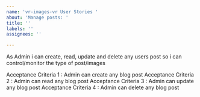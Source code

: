 ```yaml
---
name: 'vr-images-vr User Stories '
about: 'Manage posts: '
title: ''
labels: ''
assignees: ''

---
```


As Admin i can create, read, update and delete any users post  so i can control/monitor the type of post/images

Acceptance Criteria 1 : Admin can create any blog post
Acceptance Criteria 2 : Admin can read any  blog post
Acceptance Criteria 3  : Admin can update any  blog post
Acceptance Criteria 4 : Admin can delete any blog post
